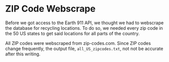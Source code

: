 # ZIP Code Webscrape

Before we got access to the Earth 911 API, we thought we had to webscrape the database for recycling locations. To do so, we needed every zip code in the 50 US states to get said locations for all parts of the country.

All ZIP codes were webscraped from zip-codes.com. Since ZIP codes change frequently, the output file, `all_US_zipcodes.txt`,  not not be accurate after this writing.